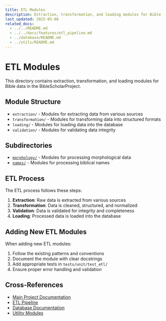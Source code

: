 ```yaml
---
title: ETL Modules
description: Extraction, transformation, and loading modules for Bible data
last_updated: 2025-05-08
related_docs:
  - ../../README.md
  - ../../docs/features/etl_pipeline.md
  - ../database/README.md
  - ../utils/README.md
---
```

# ETL Modules

This directory contains extraction, transformation, and loading modules for Bible data in the BibleScholarProject.

## Module Structure

- `extraction/` - Modules for extracting data from various sources
- `transformation/` - Modules for transforming data into structured formats
- `loading/` - Modules for loading data into the database
- `validation/` - Modules for validating data integrity

## Subdirectories

- [`morphology/`](morphology/) - Modules for processing morphological data
- [`names/`](names/) - Modules for processing biblical names

## ETL Process

The ETL process follows these steps:

1. **Extraction**: Raw data is extracted from various sources
2. **Transformation**: Data is cleaned, structured, and normalized
3. **Validation**: Data is validated for integrity and completeness
4. **Loading**: Processed data is loaded into the database

## Adding New ETL Modules

When adding new ETL modules:

1. Follow the existing patterns and conventions
2. Document the module with clear docstrings
3. Add appropriate tests in `tests/unit/test_etl/`
4. Ensure proper error handling and validation

## Cross-References
- [Main Project Documentation](../../README.md)
- [ETL Pipeline](../../docs/features/etl_pipeline.md)
- [Database Documentation](../database/README.md)
- [Utility Modules](../utils/README.md) 